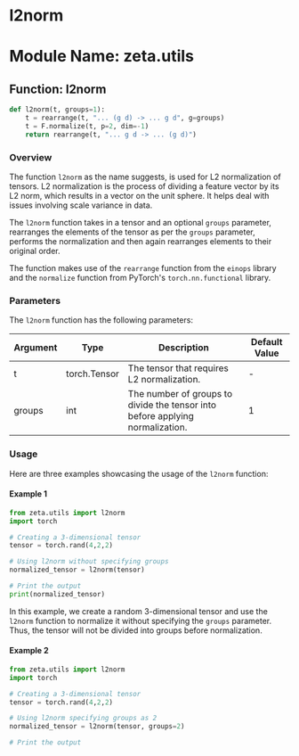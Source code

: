 # l2norm

# Module Name: zeta.utils

## Function: l2norm
```python
def l2norm(t, groups=1):
    t = rearrange(t, "... (g d) -> ... g d", g=groups)
    t = F.normalize(t, p=2, dim=-1)
    return rearrange(t, "... g d -> ... (g d)")
```

### Overview
The function `l2norm` as the name suggests, is used for L2 normalization of tensors. L2 normalization is the process of dividing a feature vector by its L2 norm, which results in a vector on the unit sphere. It helps deal with issues involving scale variance in data.

The `l2norm` function takes in a tensor and an optional `groups` parameter, rearranges the elements of the tensor as per the `groups` parameter, performs the normalization and then again rearranges elements to their original order.

The function makes use of the `rearrange` function from the `einops` library and the `normalize` function from PyTorch's `torch.nn.functional` library.

### Parameters
The `l2norm` function has the following parameters:

| Argument | Type | Description | Default Value |
| --- | --- | ---| --- |
| t | torch.Tensor | The tensor that requires L2 normalization. | - |
| groups | int | The number of groups to divide the tensor into before applying normalization. | 1 |

### Usage
Here are three examples showcasing the usage of the `l2norm` function:

#### Example 1 
```python
from zeta.utils import l2norm
import torch

# Creating a 3-dimensional tensor
tensor = torch.rand(4,2,2)

# Using l2norm without specifying groups
normalized_tensor = l2norm(tensor)

# Print the output
print(normalized_tensor)
```

In this example, we create a random 3-dimensional tensor and use the `l2norm` function to normalize it without specifying the `groups` parameter. Thus, the tensor will not be divided into groups before normalization.

#### Example 2
```python
from zeta.utils import l2norm
import torch

# Creating a 3-dimensional tensor
tensor = torch.rand(4,2,2)

# Using l2norm specifying groups as 2
normalized_tensor = l2norm(tensor, groups=2)

# Print the output

